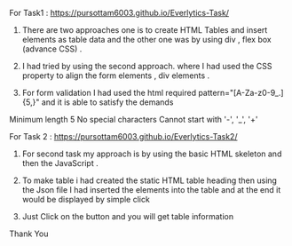 For Task1 : https://pursottam6003.github.io/Everlytics-Task/
1. There are two approaches one is to create HTML Tables and insert  elements as table data and the other one was by using div , flex box (advance CSS) . 

2. I had tried by using the second approach. where I had used the CSS property to align the form elements , div elements .

3. For form validation I had used the html required pattern="[A-Za-z0-9_.]{5,}"   and it is able to satisfy the demands 

Minimum length 5
No special characters
Cannot start with '-', '_', '+'


For Task 2 :  https://pursottam6003.github.io/Everlytics-Task2/
1. For second task my approach is by using the basic HTML skeleton and then the JavaScript . 

2. To make table i had created the static HTML table heading then using the Json file I had inserted the elements into the table and at the end it would be displayed by simple click

3. Just Click on the button and you will get table information

Thank You

